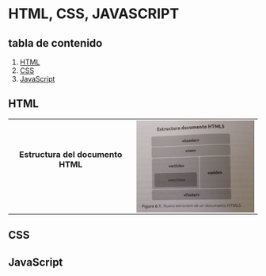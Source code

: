 # HTML, CSS, JAVASCRIPT
## tabla de contenido
1. [HTML](#html)
2. [CSS](#css)
3. [JavaScript](#javascript)



## HTML
<table align="center">
  <tr border="none">
  <td width="50%" align="center">
  <h3><img scr="">Estructura del documento HTML</h3>
  <br></br>
  <!-- Imagen Natsu -->
  <td width="50%" align="center">
  <img  align="center"  src="img/photo_2024-07-28_15-38-14.jpg"/>
  </td>
  </tr>

  </table>

## CSS
## JavaScript
